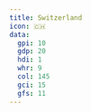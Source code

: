 ```yaml
---
title: Switzerland
icon: 🇨🇭
data:
  gpi: 10
  gdp: 20
  hdi: 1
  whr: 9
  col: 145
  gci: 15
  gfs: 11
---
```

